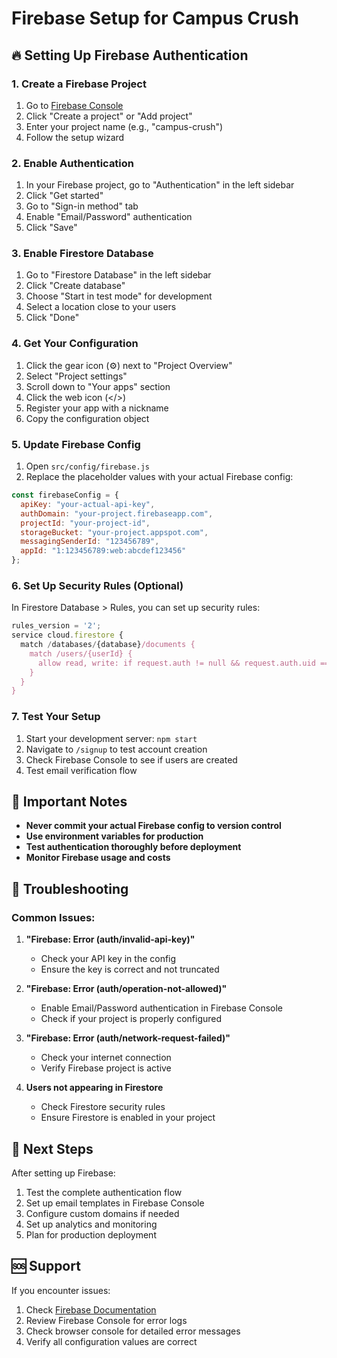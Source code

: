 # Firebase Setup for Campus Crush

## 🔥 Setting Up Firebase Authentication

### 1. Create a Firebase Project

1. Go to [Firebase Console](https://console.firebase.google.com/)
2. Click "Create a project" or "Add project"
3. Enter your project name (e.g., "campus-crush")
4. Follow the setup wizard

### 2. Enable Authentication

1. In your Firebase project, go to "Authentication" in the left sidebar
2. Click "Get started"
3. Go to "Sign-in method" tab
4. Enable "Email/Password" authentication
5. Click "Save"

### 3. Enable Firestore Database

1. Go to "Firestore Database" in the left sidebar
2. Click "Create database"
3. Choose "Start in test mode" for development
4. Select a location close to your users
5. Click "Done"

### 4. Get Your Configuration

1. Click the gear icon (⚙️) next to "Project Overview"
2. Select "Project settings"
3. Scroll down to "Your apps" section
4. Click the web icon (</>)
5. Register your app with a nickname
6. Copy the configuration object

### 5. Update Firebase Config

1. Open `src/config/firebase.js`
2. Replace the placeholder values with your actual Firebase config:

```javascript
const firebaseConfig = {
  apiKey: "your-actual-api-key",
  authDomain: "your-project.firebaseapp.com",
  projectId: "your-project-id",
  storageBucket: "your-project.appspot.com",
  messagingSenderId: "123456789",
  appId: "1:123456789:web:abcdef123456"
};
```

### 6. Set Up Security Rules (Optional)

In Firestore Database > Rules, you can set up security rules:

```javascript
rules_version = '2';
service cloud.firestore {
  match /databases/{database}/documents {
    match /users/{userId} {
      allow read, write: if request.auth != null && request.auth.uid == userId;
    }
  }
}
```

### 7. Test Your Setup

1. Start your development server: `npm start`
2. Navigate to `/signup` to test account creation
3. Check Firebase Console to see if users are created
4. Test email verification flow

## 🚨 Important Notes

- **Never commit your actual Firebase config to version control**
- **Use environment variables for production**
- **Test authentication thoroughly before deployment**
- **Monitor Firebase usage and costs**

## 🔧 Troubleshooting

### Common Issues:

1. **"Firebase: Error (auth/invalid-api-key)"**
   - Check your API key in the config
   - Ensure the key is correct and not truncated

2. **"Firebase: Error (auth/operation-not-allowed)"**
   - Enable Email/Password authentication in Firebase Console
   - Check if your project is properly configured

3. **"Firebase: Error (auth/network-request-failed)"**
   - Check your internet connection
   - Verify Firebase project is active

4. **Users not appearing in Firestore**
   - Check Firestore security rules
   - Ensure Firestore is enabled in your project

## 📱 Next Steps

After setting up Firebase:

1. Test the complete authentication flow
2. Set up email templates in Firebase Console
3. Configure custom domains if needed
4. Set up analytics and monitoring
5. Plan for production deployment

## 🆘 Support

If you encounter issues:

1. Check [Firebase Documentation](https://firebase.google.com/docs)
2. Review Firebase Console for error logs
3. Check browser console for detailed error messages
4. Verify all configuration values are correct
